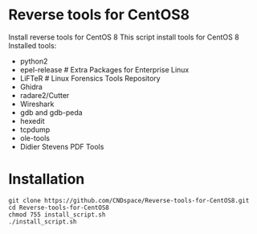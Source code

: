 # Reverse tools for CentOS8
Install reverse tools for CentOS 8
This script install tools for CentOS 8
Installed tools:
- python2
- epel-release # Extra Packages for Enterprise Linux 
- LiFTeR # Linux Forensics Tools Repository
- Ghidra
- radare2/Cutter
- Wireshark
- gdb and gdb-peda
- hexedit
- tcpdump
- ole-tools
- Didier Stevens PDF Tools
# Installation
```shell
git clone https://github.com/CNDspace/Reverse-tools-for-CentOS8.git
cd Reverse-tools-for-CentOS8
chmod 755 install_script.sh
./install_script.sh
```
